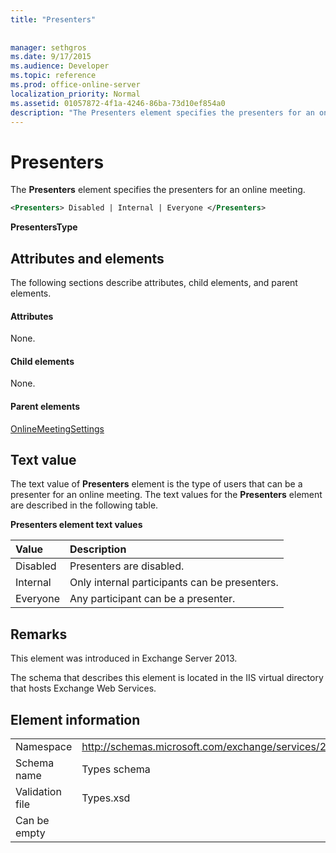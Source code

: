 ```yaml
---
title: "Presenters"
 
 
manager: sethgros
ms.date: 9/17/2015
ms.audience: Developer
ms.topic: reference
ms.prod: office-online-server
localization_priority: Normal
ms.assetid: 01057872-4f1a-4246-86ba-73d10ef854a0
description: "The Presenters element specifies the presenters for an online meeting."
---
```


# Presenters

The **Presenters** element specifies the presenters for an online meeting. 
  
```XML
<Presenters> Disabled | Internal | Everyone </Presenters>
```

 **PresentersType**
## Attributes and elements

The following sections describe attributes, child elements, and parent elements.
  
#### Attributes

None.
  
#### Child elements

None.
  
#### Parent elements

[OnlineMeetingSettings](onlinemeetingsettings.md)
  
## Text value

The text value of **Presenters** element is the type of users that can be a presenter for an online meeting. The text values for the **Presenters** element are described in the following table. 
  
**Presenters element text values**

|**Value**|**Description**|
|:-----|:-----|
|Disabled  <br/> |Presenters are disabled.  <br/> |
|Internal  <br/> |Only internal participants can be presenters.  <br/> |
|Everyone  <br/> |Any participant can be a presenter.  <br/> |
   
## Remarks

This element was introduced in Exchange Server 2013.
  
The schema that describes this element is located in the IIS virtual directory that hosts Exchange Web Services.
  
## Element information

|||
|:-----|:-----|
|Namespace  <br/> |http://schemas.microsoft.com/exchange/services/2006/types  <br/> |
|Schema name  <br/> |Types schema  <br/> |
|Validation file  <br/> |Types.xsd  <br/> |
|Can be empty  <br/> ||
   

